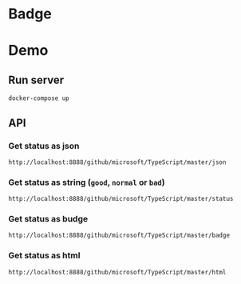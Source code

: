 Badge
============

# Demo

## Run server

```
docker-compose up
```

## API


### Get status as json
```
http://localhost:8888/github/microsoft/TypeScript/master/json
```

### Get status as string (`good`, `normal` or `bad`)
```
http://localhost:8888/github/microsoft/TypeScript/master/status
```


### Get status as budge

```
http://localhost:8888/github/microsoft/TypeScript/master/badge
```

### Get status as html

```
http://localhost:8888/github/microsoft/TypeScript/master/html
```